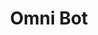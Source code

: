 <!DOCTYPE html>
<html lang="en">

<body>
    <header>
        <h1>Omni Bot</h1>
    </header>
</body>
